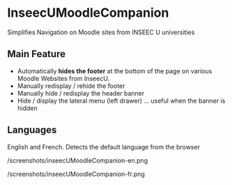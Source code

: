 # InseecUMoodleCompanion
Simplifies Navigation on Moodle sites from INSEEC U universities

## Main Feature
* Automatically **hides the footer** at the bottom of the page on various Moodle Websites from InseecU.
* Manually redisplay / rehide the footer
* Manually hide / redisplay the header banner
* Hide / display the lateral menu (left drawer) ... useful when the banner is hidden

## Languages
English and French.
Detects the default language from the browser

/screenshots/inseecUMoodleCompanion-en.png

/screenshots/inseecUMoodleCompanion-fr.png

